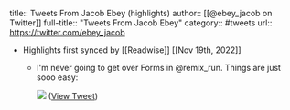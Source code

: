 title:: Tweets From Jacob Ebey (highlights)
author:: [[@ebey_jacob on Twitter]]
full-title:: "Tweets From Jacob Ebey"
category:: #tweets
url:: https://twitter.com/ebey_jacob

- Highlights first synced by [[Readwise]] [[Nov 19th, 2022]]
	- I'm never going to get over Forms in @remix_run. Things are just sooo easy: 
	  
	  ![](https://pbs.twimg.com/media/FRS52cUUcAAtnyM.jpg) ([View Tweet](https://twitter.com/ebey_jacob/status/1519043469938872320))